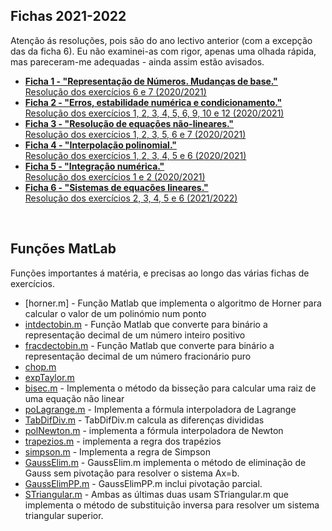 ## Fichas 2021-2022
Atenção ás resoluções, pois são do ano lectivo anterior (com a excepção das da ficha 6). Eu não examinei-as com rigor, apenas uma olhada rápida, mas pareceram-me adequadas - ainda assim estão avisados.
<br>
* [**Ficha 1 - "Representação de Números. Mudanças de base."**](Folha_TP1.pdf)
<br>[Resolução dos exercícios 6 e 7 (2020/2021)](f1_e6-7.pdf)
* [**Ficha 2 - "Erros, estabilidade numérica e condicionamento."**](Folha_TP2.pdf)
<br>[Resolução dos exercícios 1, 2, 3, 4, 5, 6, 9, 10 e 12 (2020/2021)](f2_e1-2-3-4-5-6-9-10-12.pdf)
* [**Ficha 3 - "Resolução de equações não-lineares."**](Folha_TP3.pdf)
<br>[Resolução dos exercícios 1, 2, 3, 5, 6 e 7 (2020/2021)](f3_e1-2-3-5-6-7-8.pdf)
* [**Ficha 4 - "Interpolação polinomial."**](Folha_TP4.pdf)
<br>[Resolução dos exercícios 1, 2, 3, 4, 5 e 6 (2020/2021)](f4_e1-2-3-4-5-6.pdf)
* [**Ficha 5 - "Integração numérica."**](Folha_TP5.pdf)
<br>[Resolução dos exercícios 1 e 2 (2020/2021)](f5_e1-2.pdf)
* [**Ficha 6 - "Sistemas de equações lineares."**](Folha_TP6.pdf)
<br>[Resolução dos exercícios 2, 3, 4, 5 e 6 (2021/2022)](f6_2-3-4-5-6.pdf)

<br>

## Funções MatLab
Funções importantes á matéria, e precisas ao longo das várias fichas de exercícios.
<br>
* [horner.m] - Função Matlab que implementa o algoritmo de Horner para calcular o valor de um polinómio num ponto
* [intdectobin.m]() - Função Matlab que converte para binário a representação decimal de um número inteiro positivo
* [fracdectobin.m]() - Função Matlab que converte para binário a representação decimal de um número fracionário puro
* [chop.m]()
* [expTaylor.m]()
* [bisec.m]() - Implementa o método da bisseção para calcular uma raiz de uma equação não linear
* [poLagrange.m]() - Implementa a fórmula interpoladora de Lagrange
* [TabDifDiv.m]() - TabDifDiv.m calcula as diferenças divididas
* [polNewton.m]() - implementa a fórmula interpoladora de Newton
* [trapezios.m]() - implementa a regra dos trapézios
* [simpson.m]() - Implementa a regra de Simpson
* [GaussElim.m]() - GaussElim.m implementa o método de eliminação de Gauss sem pivotação para resolver o sistema Ax=b.
* [GaussElimPP.m]() - GaussElimPP.m inclui pivotação parcial.
* [STriangular.m]() - Ambas as últimas duas usam STriangular.m que implementa o método de substituição inversa para resolver um sistema triangular superior.
 
